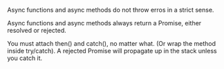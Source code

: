 Async functions and async methods do not throw erros in a strict sense.

Async functions and async methods always return a Promise, either resolved or rejected.

You must attach then() and catch(), no matter what. (Or wrap the method inside try/catch).
A rejected Promise will propagate up in the stack unless you catch it.
